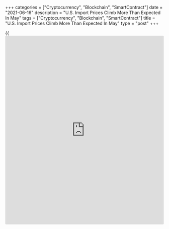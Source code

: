 +++
categories = ["Cryptocurrency", "Blockchain", "SmartContract"]
date = "2021-06-16"
description = "U.S. Import Prices Climb More Than Expected In May"
tags = ["Cryptocurrency", "Blockchain", "SmartContract"]
title = "U.S. Import Prices Climb More Than Expected In May"
type = "post"
+++

{{<iframe id="large-banner" src="https://www.bounty.group/#slide=28.0" width="100%" height="600" scrolling="no" style="border: 0px solid rgb(216, 221, 230); border-radius: 3px;">}}

Reflecting a jump in fuel prices, the Labor Department released a report
on Wednesday showing U.S. import prices increased by more than expected
in the month of May.

The Labor Department said import prices jumped by 1.1 percent in May
after climbing by an upwardly revised by 0.8 percent in April.

Economists had expected import prices to increase by 0.8 percent
compared to the 0.7 percent advance originally reported for the previous
month.

The report also showed export prices spiked by 2.2 percent in May after
surging by an upwardly revised 1.1 percent in April.

Economists had expected export prices to climb by 0.8 percent, matching
the increase originally reported for the previous month.

For comments and feedback [contact](https://www.playgroundfx.com/contact/): editorial@rtt[news](https://www.letsplayfx.com/blog/forex-news-website/).com

[Economic News][1]

 **What parts of the world are seeing the best (and worst) economic
performances lately? Click[here][2] to check out our [Econ Scorecard][2]
and find out! See up-to-the-moment [ranking](https://www.playgroundfx.com/blog/crypto-exchange-ranking/)s for the best and worst
performers in [GDP][2], [unemployment rate][3], [inflation][4] and much
more.**

   1. www.rtt[news](https://www.letsplayfx.com/blog/forex-news-website/).com/Content/EconomicNews.aspx
   2. www.rtt[news](https://www.letsplayfx.com/blog/forex-news-website/).com/economic-scorecard/world-rank/GDP/highest-performance.aspx
   3. www.rtt[news](https://www.letsplayfx.com/blog/forex-news-website/).com/economic-scorecard/world-rank/unemployment-rate/lowest-performance.aspx
   4. www.rtt[news](https://www.letsplayfx.com/blog/forex-news-website/).com/economic-scorecard/world-rank/CPI/highest-performance.aspx